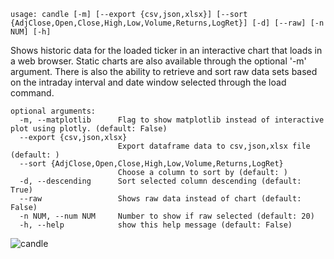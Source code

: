 ```
usage: candle [-m] [--export {csv,json,xlsx}] [--sort {AdjClose,Open,Close,High,Low,Volume,Returns,LogRet}] [-d] [--raw] [-n NUM] [-h]
```

Shows historic data for the loaded ticker in an interactive chart that loads in a web browser. Static charts are also available through the optional '-m' argument. There is also the ability to retrieve and sort raw data sets based on the intraday interval and date window selected through the load command.

```
optional arguments:
  -m, --matplotlib      Flag to show matplotlib instead of interactive plot using plotly. (default: False)
  --export {csv,json,xlsx}
                        Export dataframe data to csv,json,xlsx file (default: )
  --sort {AdjClose,Open,Close,High,Low,Volume,Returns,LogRet}
                        Choose a column to sort by (default: )
  -d, --descending      Sort selected column descending (default: True)
  --raw                 Shows raw data instead of chart (default: False)
  -n NUM, --num NUM     Number to show if raw selected (default: 20)
  -h, --help            show this help message (default: False)
```

![candle](https://user-images.githubusercontent.com/46355364/154072214-f4b49833-157f-44a7-be2d-d558ffc6f945.png)
